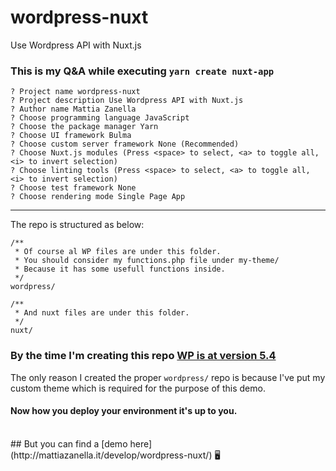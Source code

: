 # wordpress-nuxt
Use Wordpress API with Nuxt.js
<br/>

### This is my Q&A while executing `yarn create nuxt-app`

```
? Project name wordpress-nuxt
? Project description Use Wordpress API with Nuxt.js
? Author name Mattia Zanella
? Choose programming language JavaScript
? Choose the package manager Yarn
? Choose UI framework Bulma
? Choose custom server framework None (Recommended)
? Choose Nuxt.js modules (Press <space> to select, <a> to toggle all, <i> to invert selection)
? Choose linting tools (Press <space> to select, <a> to toggle all, <i> to invert selection)
? Choose test framework None
? Choose rendering mode Single Page App
```

---

The repo is structured as below:
```
/**
 * Of course al WP files are under this folder.
 * You should consider my functions.php file under my-theme/
 * Because it has some usefull functions inside.
 */
wordpress/

/**
 * And nuxt files are under this folder.
 */
nuxt/

```

### By the time I'm creating this repo [WP is at version 5.4](https://wordpress.org/download/) <br/>
The only reason I created the proper `wordpress/` repo is because I've put my custom theme which is required for the purpose of this demo.
<br />
#### Now how you deploy your environment it's up to you.
<br/>
## But you can find a [demo here](http://mattiazanella.it/develop/wordpress-nuxt/) 🖥
